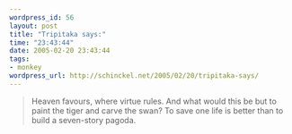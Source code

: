 ```yaml
--- 
wordpress_id: 56
layout: post
title: "Tripitaka says:"
time: "23:43:44"
date: 2005-02-20 23:43:44
tags: 
- monkey
wordpress_url: http://schinckel.net/2005/02/20/tripitaka-says/
---
```

> Heaven favours, where virtue rules. And what would this be but to paint the tiger and carve the swan? To save one life is better than to build a seven-story pagoda.
